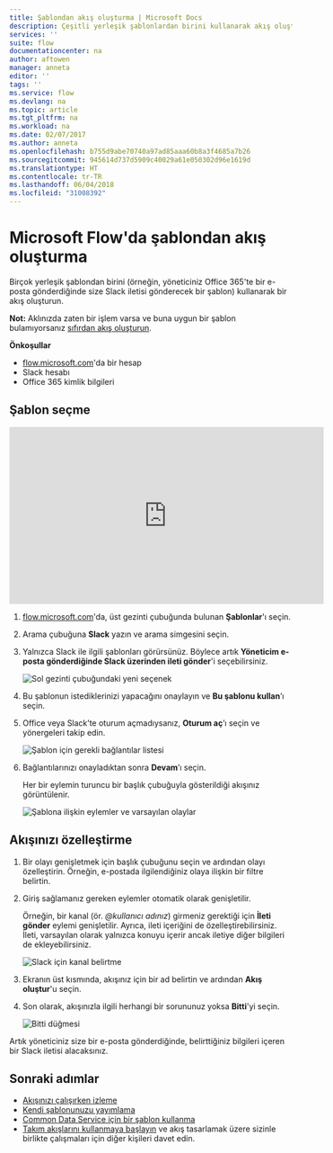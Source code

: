```yaml
---
title: Şablondan akış oluşturma | Microsoft Docs
description: Çeşitli yerleşik şablonlardan birini kullanarak akış oluşturun.
services: ''
suite: flow
documentationcenter: na
author: aftowen
manager: anneta
editor: ''
tags: ''
ms.service: flow
ms.devlang: na
ms.topic: article
ms.tgt_pltfrm: na
ms.workload: na
ms.date: 02/07/2017
ms.author: anneta
ms.openlocfilehash: b755d9abe70740a97ad85aaa60b8a3f4685a7b26
ms.sourcegitcommit: 945614d737d5909c40029a61e050302d96e1619d
ms.translationtype: HT
ms.contentlocale: tr-TR
ms.lasthandoff: 06/04/2018
ms.locfileid: "31008392"
---
```

# <a name="create-a-flow-from-a-template-in-microsoft-flow"></a>Microsoft Flow'da şablondan akış oluşturma
Birçok yerleşik şablondan birini (örneğin, yöneticiniz Office 365'te bir e-posta gönderdiğinde size Slack iletisi gönderecek bir şablon) kullanarak bir akış oluşturun.

**Not:** Aklınızda zaten bir işlem varsa ve buna uygun bir şablon bulamıyorsanız [sıfırdan akış oluşturun](get-started-logic-flow.md).

**Önkoşullar**

* [flow.microsoft.com](https://flow.microsoft.com)'da bir hesap
* Slack hesabı
* Office 365 kimlik bilgileri

## <a name="choose-a-template"></a>Şablon seçme
<iframe width="560" height="315" src="https://www.youtube.com/embed/ZJK8cYdjAic?list=PL8nfc9haGeb55I9wL9QnWyHp3ctU2_ThF" frameborder="0" allowfullscreen></iframe>

1. [flow.microsoft.com](https://flow.microsoft.com)'da, üst gezinti çubuğunda bulunan **Şablonlar**'ı seçin.
2. Arama çubuğuna **Slack** yazın ve arama simgesini seçin.
3. Yalnızca Slack ile ilgili şablonları görürsünüz. Böylece artık **Yöneticim e-posta gönderdiğinde Slack üzerinden ileti gönder**'i seçebilirsiniz.
   
    ![Sol gezinti çubuğundaki yeni seçenek](./media/get-started-logic-template/select-template.png)
4. Bu şablonun istediklerinizi yapacağını onaylayın ve **Bu şablonu kullan**’ı seçin.
5. Office veya Slack’te oturum açmadıysanız, **Oturum aç**’ı seçin ve yönergeleri takip edin.
   
    ![Şablon için gerekli bağlantılar listesi](./media/get-started-logic-template/confirm-connections.png)
6. Bağlantılarınızı onayladıktan sonra **Devam**’ı seçin.
   
    Her bir eylemin turuncu bir başlık çubuğuyla gösterildiği akışınız görüntülenir.
   
    ![Şablona ilişkin eylemler ve varsayılan olaylar](./media/get-started-logic-template/template-default.png)

## <a name="customize-your-flow"></a>Akışınızı özelleştirme
1. Bir olayı genişletmek için başlık çubuğunu seçin ve ardından olayı özelleştirin. Örneğin, e-postada ilgilendiğiniz olaya ilişkin bir filtre belirtin.
2. Giriş sağlamanız gereken eylemler otomatik olarak genişletilir.
   
    Örneğin, bir kanal (ör. *\@kullanıcı adınız*) girmeniz gerektiği için **İleti gönder** eylemi genişletilir. Ayrıca, ileti içeriğini de özelleştirebilirsiniz. İleti, varsayılan olarak yalnızca konuyu içerir ancak iletiye diğer bilgileri de ekleyebilirsiniz.
   
    ![Slack için kanal belirtme](./media/get-started-logic-template/specify-keyword.png)
3. Ekranın üst kısmında, akışınız için bir ad belirtin ve ardından **Akış oluştur**'u seçin.
4. Son olarak, akışınızla ilgili herhangi bir sorununuz yoksa **Bitti**'yi seçin.
   
    ![Bitti düğmesi](./media/get-started-logic-template/done.png)

Artık yöneticiniz size bir e-posta gönderdiğinde, belirttiğiniz bilgileri içeren bir Slack iletisi alacaksınız.

## <a name="next-steps"></a>Sonraki adımlar
* [Akışınızı çalışırken izleme](see-a-flow-run.md)
* [Kendi şablonunuzu yayımlama](publish-a-template.md)
* [Common Data Service için bir şablon kullanma](common-data-model-intro.md)
* [Takım akışlarını kullanmaya başlayın](create-team-flows.md) ve akış tasarlamak üzere sizinle birlikte çalışmaları için diğer kişileri davet edin.

